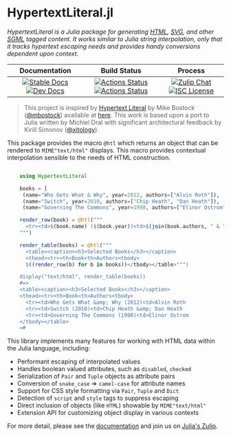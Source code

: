 # HypertextLiteral.jl

*HypertextLiteral is a Julia package for generating [HTML][html],
[SVG][svg], and other [SGML][sgml] tagged content. It works similar to
Julia string interpolation, only that it tracks hypertext escaping needs
and provides handy conversions dependent upon context.*

**Documentation** | **Build Status** | **Process**
:---: | :---: | :---:
[![Stable Docs][docs-stable-img]][docs-stable-url] [![Dev Docs][docs-dev-img]][docs-dev-url] | [![Actions Status][release-img]][release-url] [![Actions Status][nightly-img]][nightly-url] | [![Zulip Chat][chat-img]][chat-url] [![ISC License][license-img]][license-url]

> This project is inspired by [Hypertext Literal][htl] by Mike Bostock
> ([@mbostock][@mbostock]) available at [here][observablehq]. This work
> is based upon a port to Julia written by Michiel Dral with significant
> architectural feedback by Kirill Simonov ([@xitology][@xitology]).

This package provides the macro `@htl` which returns an object that can
be rendered to `MIME"text/html"` displays. This macro provides
contextual interpolation sensible to the needs of HTML construction.

```julia

    using HypertextLiteral

    books = [
     (name="Who Gets What & Why", year=2012, authors=["Alvin Roth"]),
     (name="Switch", year=2010, authors=["Chip Heath", "Dan Heath"]),
     (name="Governing The Commons", year=1990, authors=["Elinor Ostrom"])]

    render_row(book) = @htl("""
      <tr><td>$(book.name) ($(book.year))<td>$(join(book.authors, " & "))
    """)

    render_table(books) = @htl("""
      <table><caption><h3>Selected Books</h3></caption>
      <thead><tr><th>Book<th>Authors<tbody>
      $((render_row(b) for b in books))</tbody></table>""")

    display("text/html", render_table(books))
    #=>
    <table><caption><h3>Selected Books</h3></caption>
    <thead><tr><th>Book<th>Authors<tbody>
      <tr><td>Who Gets What &amp; Why (2012)<td>Alvin Roth
      <tr><td>Switch (2010)<td>Chip Heath &amp; Dan Heath
      <tr><td>Governing The Commons (1990)<td>Elinor Ostrom
    </tbody></table>
    =#

```

This library implements many features for working with HTML data within
the Julia language, including:

* Performant escaping of interpolated values
* Handles boolean valued attributes, such as `disabled`, `checked`
* Serialization of `Pair` and `Tuple` objects as attribute pairs
* Conversion of `snake_case` => `camel-case` for attribute names
* Support for CSS style formatting via `Pair`, `Tuple` and `Dict`
* Detection of `script` and `style` tags to suppress escaping
* Direct inclusion of objects (like `HTML`) showable by `MIME"text/html"`
* Extension API for customizing object display in various contexts

For more detail, please see the [documentation][docs-stable-url] and
join us on [Julia's Zulip][chat-url].

[htl]: https://github.com/observablehq/htl
[@mbostock]: https://github.com/mbostock
[@xitology]: https://github.com/xitology
[@mattt]: https://github.com/mattt
[names]: https://github.com/NSHipster/HypertextLiteral
[observablehq]: https://observablehq.com/@observablehq/htl
[xml entities]: https://en.wikipedia.org/wiki/List_of_XML_and_HTML_character_entity_references
[named character references]: https://html.spec.whatwg.org/multipage/named-characters.html#named-character-references
[xml]: https://en.wikipedia.org/wiki/XML
[sgml]: https://en.wikipedia.org/wiki/Standard_Generalized_Markup_Language
[svg]: https://en.wikipedia.org/wiki/Scalable_Vector_Graphics
[html]: https://en.wikipedia.org/wiki/HTML

[support-img]: https://img.shields.io/github/issues/MechanicalRabbit/HypertextLiteral.jl.svg
[support-url]: https://github.com/MechanicalRabbit/HypertextLiteral.jl/issues
[docs-dev-img]: https://github.com/MechanicalRabbit/HypertextLiteral.jl/workflows/docs-dev/badge.svg
[docs-dev-url]: https://mechanicalrabbit.github.io/HypertextLiteral.jl/dev/
[docs-stable-img]: https://github.com/MechanicalRabbit/HypertextLiteral.jl/workflows/docs-stable/badge.svg
[docs-stable-url]: https://mechanicalrabbit.github.io/HypertextLiteral.jl/stable/
[nightly-img]: https://github.com/MechanicalRabbit/HypertextLiteral.jl/workflows/nightly-ci/badge.svg
[nightly-url]: https://github.com/MechanicalRabbit/HypertextLiteral.jl/actions?query=workflow%3Anightly-ci
[release-img]: https://github.com/MechanicalRabbit/HypertextLiteral.jl/workflows/release-ci/badge.svg
[release-url]: https://github.com/MechanicalRabbit/HypertextLiteral.jl/actions?query=workflow%3Arelease-ci
[chat-img]: https://img.shields.io/badge/chat-julia--zulip-blue
[chat-url]: https://julialang.zulipchat.com/#narrow/stream/267585-HypertextLiteral.2Ejl
[license-img]: https://img.shields.io/badge/license-ISC-brightgreen.svg
[license-url]: https://raw.githubusercontent.com/MechanicalRabbit/HypertextLiteral.jl/master/LICENSE.md
